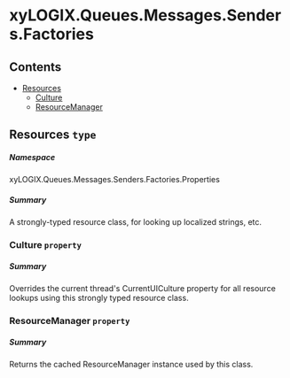 <a name='assembly'></a>
# xyLOGIX.Queues.Messages.Senders.Factories

## Contents

- [Resources](#T-xyLOGIX-Queues-Messages-Senders-Factories-Properties-Resources 'xyLOGIX.Queues.Messages.Senders.Factories.Properties.Resources')
  - [Culture](#P-xyLOGIX-Queues-Messages-Senders-Factories-Properties-Resources-Culture 'xyLOGIX.Queues.Messages.Senders.Factories.Properties.Resources.Culture')
  - [ResourceManager](#P-xyLOGIX-Queues-Messages-Senders-Factories-Properties-Resources-ResourceManager 'xyLOGIX.Queues.Messages.Senders.Factories.Properties.Resources.ResourceManager')

<a name='T-xyLOGIX-Queues-Messages-Senders-Factories-Properties-Resources'></a>
## Resources `type`

##### Namespace

xyLOGIX.Queues.Messages.Senders.Factories.Properties

##### Summary

A strongly-typed resource class, for looking up localized strings, etc.

<a name='P-xyLOGIX-Queues-Messages-Senders-Factories-Properties-Resources-Culture'></a>
### Culture `property`

##### Summary

Overrides the current thread's CurrentUICulture property for all
  resource lookups using this strongly typed resource class.

<a name='P-xyLOGIX-Queues-Messages-Senders-Factories-Properties-Resources-ResourceManager'></a>
### ResourceManager `property`

##### Summary

Returns the cached ResourceManager instance used by this class.
